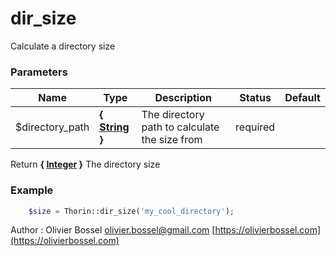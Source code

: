 # dir_size

Calculate a directory size


### Parameters
Name  |  Type  |  Description  |  Status  |  Default
------------  |  ------------  |  ------------  |  ------------  |  ------------
$directory_path  |  **{ [String](http://php.net/manual/en/language.types.string.php) }**  |  The directory path to calculate the size from  |  required  |

Return **{ [Integer](http://php.net/manual/en/language.types.integer.php) }** The directory size

### Example
```php
	$size = Thorin::dir_size('my_cool_directory');
```
Author : Olivier Bossel [olivier.bossel@gmail.com](mailto:olivier.bossel@gmail.com) [https://olivierbossel.com](https://olivierbossel.com)
